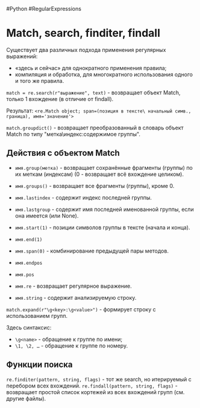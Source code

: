 #Python #RegularExpressions

# Match, search, finditer, findall

Существует два различных подхода применения регулярных выражений:
- «здесь и сейчас» для однократного применения правила;
- компиляция и обработка, для многократного использования одного и того же правила.

`match = re.search(r"выражение", text)` - возвращает объект Match, только 1 вхождение (в отличие от findall).

Результат: `<re.Match object; span=(позиция в тексте\ начальный симв., граница), имя='значение'>`

`match.groupdict()` - возвращает преобразованный в словарь объект Match по типу "метка\индекс:содержимое группы".

## Действия с объектом Match

- `имя.group(метка)` - возвращает сохранённые фрагменты (группы) по их меткам (индексам) (0 - возвращает всё вхождение целиком).
- `имя.groups()` - возвращает все фрагменты (группы), кроме 0.
- `имя.lastindex` - содержит индекс последней группы.
- `имя.lastgroup` - содержит имя последней именованной группы, если она имеется (или None).
- `имя.start(1)` - позиции символов группы в тексте (начала и конца).
- `имя.end(1)`

- `имя.span(0)` - комбинирование предыдущей пары методов.
- `имя.endpos`
- `имя.pos`

- `имя.re` - возвращает регулярное выражение.
- `имя.string` - содержит анализируемую строку.

`match.expand(r"\g<key>:\g<value>")` - формирует строку с использованием групп.

Здесь синтаксис:
- `\g<name>` - обращение к группе по имени;
- `\1, \2, …` - обращение к группе по номеру.

## Функции поиска

`re.finditer(pattern, string, flags)` - тот же search, но итерируемый с перебором всех вхождений.
`re.findall(pattern, string, flags)` - возвращает простой список кортежей из всех вхождений групп (см. другие файлы).
